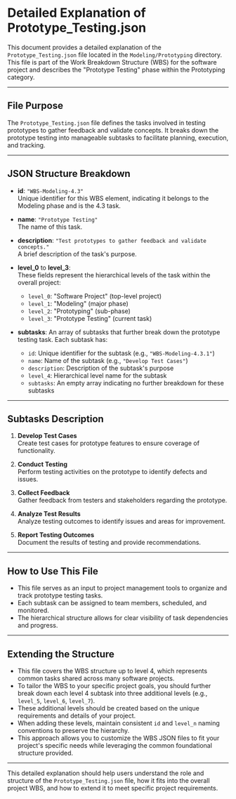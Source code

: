 # Detailed Explanation of Prototype_Testing.json

This document provides a detailed explanation of the `Prototype_Testing.json` file located in the `Modeling/Prototyping` directory. This file is part of the Work Breakdown Structure (WBS) for the software project and describes the "Prototype Testing" phase within the Prototyping category.

---

## File Purpose

The `Prototype_Testing.json` file defines the tasks involved in testing prototypes to gather feedback and validate concepts. It breaks down the prototype testing into manageable subtasks to facilitate planning, execution, and tracking.

---

## JSON Structure Breakdown

- **id**: `"WBS-Modeling-4.3"`  
  Unique identifier for this WBS element, indicating it belongs to the Modeling phase and is the 4.3 task.

- **name**: `"Prototype Testing"`  
  The name of this task.

- **description**: `"Test prototypes to gather feedback and validate concepts."`  
  A brief description of the task's purpose.

- **level_0** to **level_3**:  
  These fields represent the hierarchical levels of the task within the overall project:  
  - `level_0`: "Software Project" (top-level project)  
  - `level_1`: "Modeling" (major phase)  
  - `level_2`: "Prototyping" (sub-phase)  
  - `level_3`: "Prototype Testing" (current task)

- **subtasks**: An array of subtasks that further break down the prototype testing task. Each subtask has:  
  - `id`: Unique identifier for the subtask (e.g., `"WBS-Modeling-4.3.1"`)  
  - `name`: Name of the subtask (e.g., `"Develop Test Cases"`)  
  - `description`: Description of the subtask's purpose  
  - `level_4`: Hierarchical level name for the subtask  
  - `subtasks`: An empty array indicating no further breakdown for these subtasks

---

## Subtasks Description

1. **Develop Test Cases**  
   Create test cases for prototype features to ensure coverage of functionality.

2. **Conduct Testing**  
   Perform testing activities on the prototype to identify defects and issues.

3. **Collect Feedback**  
   Gather feedback from testers and stakeholders regarding the prototype.

4. **Analyze Test Results**  
   Analyze testing outcomes to identify issues and areas for improvement.

5. **Report Testing Outcomes**  
   Document the results of testing and provide recommendations.

---

## How to Use This File

- This file serves as an input to project management tools to organize and track prototype testing tasks.
- Each subtask can be assigned to team members, scheduled, and monitored.
- The hierarchical structure allows for clear visibility of task dependencies and progress.

---

## Extending the Structure

- This file covers the WBS structure up to level 4, which represents common tasks shared across many software projects.
- To tailor the WBS to your specific project goals, you should further break down each level 4 subtask into three additional levels (e.g., `level_5`, `level_6`, `level_7`).
- These additional levels should be created based on the unique requirements and details of your project.
- When adding these levels, maintain consistent `id` and `level_n` naming conventions to preserve the hierarchy.
- This approach allows you to customize the WBS JSON files to fit your project's specific needs while leveraging the common foundational structure provided.

---

This detailed explanation should help users understand the role and structure of the `Prototype_Testing.json` file, how it fits into the overall project WBS, and how to extend it to meet specific project requirements.
